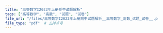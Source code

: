 ```yaml
---
title: "高等数学I2023年上册期中试题解析"
tags: ["高等数学", "高数", "试题", "试卷"]
file_url: "/files/高等数学I2023年上册期中试题解析__高等数学_高数_试题_试卷__.pdf"
file_type: "pdf"  # 去掉点号
---
```




<!-- 文件类型: .pdf -->
<!-- 文件图标: 📄 -->
